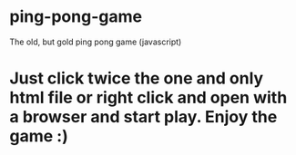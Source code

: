 # ping-pong-game
The old, but gold ping pong game (javascript)

# Just click twice the one and only html file or right click and open with a browser and start play. Enjoy the game :)